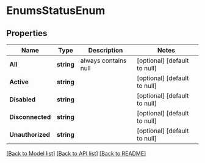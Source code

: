 # EnumsStatusEnum

## Properties
Name | Type | Description | Notes
------------ | ------------- | ------------- | -------------
**All** | **string** | always contains null | [optional] [default to null]
**Active** | **string** |  | [optional] [default to null]
**Disabled** | **string** |  | [optional] [default to null]
**Disconnected** | **string** |  | [optional] [default to null]
**Unauthorized** | **string** |  | [optional] [default to null]

[[Back to Model list]](../README.md#documentation-for-models) [[Back to API list]](../README.md#documentation-for-api-endpoints) [[Back to README]](../README.md)


